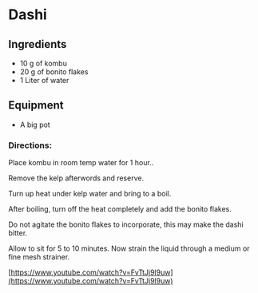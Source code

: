 # Dashi

## Ingredients 
* 10 g of kombu
* 20 g of bonito flakes
* 1 Liter of water

## Equipment
* A big pot

### Directions:
Place kombu in room temp water for 1 hour..

Remove the kelp afterwords and reserve.

Turn up heat under kelp water and bring to a boil.

After boiling, turn off the heat completely and add the bonito flakes.

Do not agitate the bonito flakes to incorporate, this may make the dashi bitter.

Allow to sit for 5 to 10 minutes. Now strain the liquid through a medium or fine mesh strainer. 
  

[https://www.youtube.com/watch?v=FvTtJj9l9uw](https://www.youtube.com/watch?v=FvTtJj9l9uw)